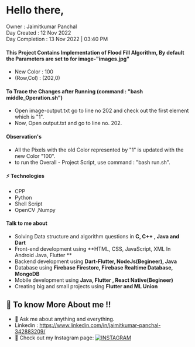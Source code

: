 # Hello there,

Owner : Jaimitkumar Panchal <br>
Day Created : 12 Nov 2022 <br>
Day Completion : 13 Nov 2022 | 03:40 PM

#### This Project Contains Implementation of Flood Fill Algorithm, By default the Parameters are set to for image-"images.jpg"
- New Color : 100
- (Row,Col) : (202,0)

#### To Trace the Changes after Running (command : "bash middle_Operation.sh")
- Open image-output.txt go to line no 202 and check out the first element which is "1".
- Now, Open output.txt and go to line no. 202.

#### Observation's
- All the Pixels with the old Color represented by "1" is updated with the new Color "100".
- to run the Overall - Project Script, use command : "bash run.sh".

#### ⚡ Technologies
 - CPP
 - Python 
 - Shell Script
 - OpenCV ,Numpy

#### Talk to me about

- Solving Data structure and algorithm questions in **C, C++ , Java and Dart**
- Front-end development using **HTML, CSS, JavaScript, XML In Android Java, Flutter **
- Backend development using **Dart-Flutter, NodeJs(Begineer), Java**
- Database using **Firebase Firestore, Firebase Realtime Database, MongoDB**
- Mobile development using **Java, Flutter , React Native(Begineer)**
- Creating big and small projects using **Flutter and ML Union**

## 🤔 To know More About me !!

- 💬 Ask me about anything and everything.
- Linkedin : https://www.linkedin.com/in/jaimitkumar-panchal-342883209/
- 🎯 Check out my Instagram page: [![INSTAGRAM](https://img.shields.io/badge/FOLLOW%20ME-INSTAGRAM-blueviolet?style=flat-square&logo=Instagram&logoColor=white)](https://www.instagram.com/jaimit_panchal/?hl=en)
